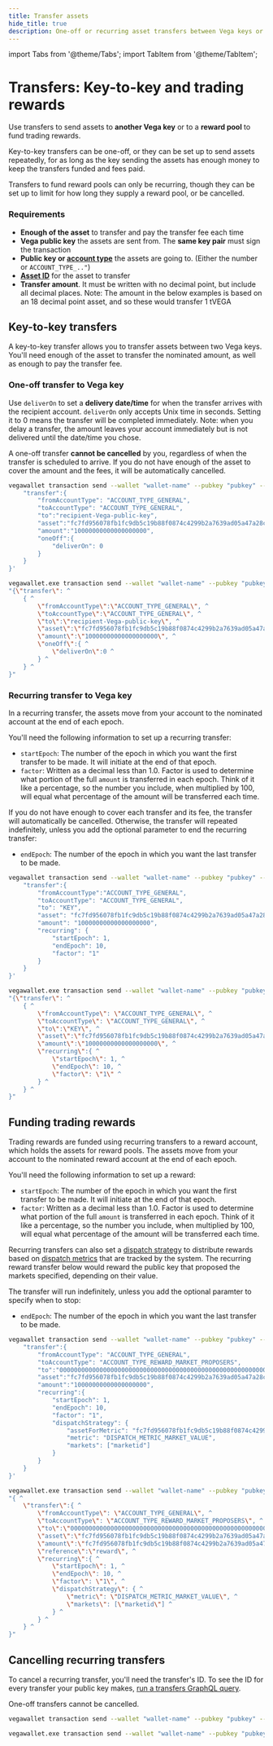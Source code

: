 ```yaml
---
title: Transfer assets
hide_title: true
description: One-off or recurring asset transfers between Vega keys or asset pools
---
```

import Tabs from '@theme/Tabs';
import TabItem from '@theme/TabItem';

# Transfers: Key-to-key and trading rewards
Use transfers to send assets to **another Vega key** or to a **reward pool** to fund trading rewards. 

Key-to-key transfers can be one-off, or they can be set up to send assets repeatedly, for as long as the key sending the assets has enough money to keep the transfers funded and fees paid.

Transfers to fund reward pools can only be recurring, though they can be set up to limit for how long they supply a reward pool, or be cancelled.

### Requirements
* **Enough of the asset** to transfer and pay the transfer fee each time
* **Vega public key** the assets are sent from. The **same key pair** must sign the transaction
* **Public key or [account type](../api/grpc/vega/vega.proto.mdx#accounttype)** the assets are going to. (Either the number or `ACCOUNT_TYPE_.."`)
* **[Asset ID](../api/graphql/queries/assets-connection.mdx)** for the asset to transfer
* **Transfer amount**. It must be written with no decimal point, but include all decimal places. Note: The amount in the below examples is based on an 18 decimal point asset, and so these would transfer 1 tVEGA

## Key-to-key transfers
A key-to-key transfer allows you to transfer assets between two Vega keys. You'll need enough of the asset to transfer the nominated amount, as well as enough to pay the transfer fee.

### One-off transfer to Vega key
Use `deliverOn` to set a **delivery date/time** for when the transfer arrives with the recipient account. `deliverOn` only accepts Unix time in seconds. Setting it to 0 means the transfer will be completed immediately. Note: when you delay a transfer, the amount leaves your account immediately but is not delivered until the date/time you chose.

A one-off transfer **cannot be cancelled** by you, regardless of when the transfer is scheduled to arrive. If you do not have enough of the asset to cover the amount and the fees, it will be automatically cancelled.

<Tabs groupId="KeytoKeytransferOnce">
<TabItem value="KeytoKeytransferOnceLinuxcmd" label="Linux / OSX command line example">

```bash
vegawallet transaction send --wallet "wallet-name" --pubkey "pubkey" --network fairground '{
    "transfer":{
        "fromAccountType": "ACCOUNT_TYPE_GENERAL",
        "toAccountType": "ACCOUNT_TYPE_GENERAL",
        "to":"recipient-Vega-public-key",
        "asset":"fc7fd956078fb1fc9db5c19b88f0874c4299b2a7639ad05a47a28c0aef291b55",
        "amount":"10000000000000000000",
        "oneOff":{ 
            "deliverOn": 0
        }
    }
}'
```
</TabItem>
<TabItem value="KeytoKeytransferOnceWincmd" label="Windows command line example">

```bash
vegawallet.exe transaction send --wallet "wallet-name" --pubkey "pubkey" --network fairground ^
"{\"transfer\": ^
    { ^
        \"fromAccountType\":\"ACCOUNT_TYPE_GENERAL\", ^
        \"toAccountType\":\"ACCOUNT_TYPE_GENERAL\", ^
        \"to\":\"recipient-Vega-public-key\", ^
        \"asset\":\"fc7fd956078fb1fc9db5c19b88f0874c4299b2a7639ad05a47a28c0aef291b55\", ^
        \"amount\":\"10000000000000000000\", ^
        \"oneOff\":{ ^
            \"deliverOn\":0 ^
        } ^
    } ^
}"
```
</TabItem>
</Tabs>

### Recurring transfer to Vega key
In a recurring transfer, the assets move from your account to the nominated account at the end of each epoch.

You'll need the following information to set up a recurring transfer: 
* `startEpoch`: The number of the epoch in which you want the first transfer to be made. It will initiate at the end of that epoch.
* `factor`: Written as a decimal less than 1.0. Factor is used to determine what portion of the full `amount` is transferred in each epoch. Think of it like a percentage, so the number you include, when multiplied by 100, will equal what percentage of the amount will be transferred each time. 

If you do not have enough to cover each transfer and its fee, the transfer will automatically be cancelled. Otherwise, the transfer will repeated indefinitely, unless you add the optional parameter to end the recurring transfer:
* `endEpoch`: The number of the epoch in which you want the last transfer to be made.

<Tabs groupId="KeytoKeytransferRepeat">
<TabItem value="KeytoKeytransferRepeatLinuxcmd" label="Linux / OSX command line">

```bash
vegawallet transaction send --wallet "wallet-name" --pubkey "pubkey" --network fairground '{
    "transfer":{
        "fromAccountType":"ACCOUNT_TYPE_GENERAL",
        "toAccountType": "ACCOUNT_TYPE_GENERAL",
        "to": "KEY",
        "asset": "fc7fd956078fb1fc9db5c19b88f0874c4299b2a7639ad05a47a28c0aef291b55",
        "amount": "10000000000000000000",
        "recurring": {
            "startEpoch": 1,
            "endEpoch": 10,
            "factor": "1"
        }
    }
}'
```
</TabItem>
<TabItem value="KeytoKeytransferRepeatcmdWin" label="Windows command line example">

```bash
vegawallet.exe transaction send --wallet "wallet-name" --pubkey "pubkey" --network fairground ^
"{\"transfer\": ^
    { ^
        \"fromAccountType\": \"ACCOUNT_TYPE_GENERAL\", ^
        \"toAccountType\": \"ACCOUNT_TYPE_GENERAL\", ^
        \"to\":\"KEY\", ^
        \"asset\":\"fc7fd956078fb1fc9db5c19b88f0874c4299b2a7639ad05a47a28c0aef291b55\", ^
        \"amount\":\"10000000000000000000\", ^
        \"recurring\":{ ^
            \"startEpoch\": 1, ^
            \"endEpoch\": 10, ^
            \"factor\": \"1\" ^
        } ^
    } ^
}"
```
</TabItem>
</Tabs>

## Funding trading rewards
Trading rewards are funded using recurring transfers to a reward account, which holds the assets for reward pools. The assets move from your account to the nominated reward account at the end of each epoch.

You'll need the following information to set up a reward: 
* `startEpoch`: The number of the epoch in which you want the first transfer to be made. It will initiate at the end of that epoch.
* `factor`: Written as a decimal less than 1.0. Factor is used to determine what portion of the full `amount` is transferred in each epoch. Think of it like a percentage, so the number you include, when multiplied by 100, will equal what percentage of the amount will be transferred each time. 

Recurring transfers can also set a [dispatch strategy](../api/grpc/vega/vega.proto.mdx#dispatchstrategy) to distribute rewards based on [dispatch metrics](../api/grpc/vega/vega.proto.mdx#dispatchmetric) that are tracked by the system. The recurring reward transfer below would reward the public key that proposed the markets specified, depending on their value.

The transfer will run indefinitely, unless you add the optional paramter to specify when to stop:
* `endEpoch`: The number of the epoch in which you want the last transfer to be made.
 
<Tabs groupId="KeytoPooltransferRepeat">
<TabItem value="KeytoPooltransferRepeatLinuxcmd" label="Linux / OSX command line">

```bash
vegawallet transaction send --wallet "wallet-name" --pubkey "pubkey" --network fairground '{
    "transfer":{
        "fromAccountType": "ACCOUNT_TYPE_GENERAL",
        "toAccountType": "ACCOUNT_TYPE_REWARD_MARKET_PROPOSERS",
        "to":"0000000000000000000000000000000000000000000000000000000000000000",
        "asset":"fc7fd956078fb1fc9db5c19b88f0874c4299b2a7639ad05a47a28c0aef291b55",
        "amount":"10000000000000000000",
        "recurring":{
            "startEpoch": 1,
            "endEpoch": 10,
            "factor": "1",
            "dispatchStrategy": {
                "assetForMetric": "fc7fd956078fb1fc9db5c19b88f0874c4299b2a7639ad05a47a28c0aef291b55",
                "metric": "DISPATCH_METRIC_MARKET_VALUE",
                "markets": ["marketid"]
            }
        }
    }
}'
```
</TabItem>
<TabItem value="KeytoPooltransferRepeatWincmd" label="Windows command line example">

```bash
vegawallet.exe transaction send --wallet "wallet-name" --pubkey "pubkey" --network fairground ^
"{ ^
    \"transfer\":{ ^
        \"fromAccountType\": \"ACCOUNT_TYPE_GENERAL\", ^
        \"toAccountType\": \"ACCOUNT_TYPE_REWARD_MARKET_PROPOSERS\", ^
        \"to\":\"0000000000000000000000000000000000000000000000000000000000000000\", ^
        \"asset\":\"fc7fd956078fb1fc9db5c19b88f0874c4299b2a7639ad05a47a28c0aef291b55\", ^
        \"amount\":\"fc7fd956078fb1fc9db5c19b88f0874c4299b2a7639ad05a47a28c0aef291b55\", ^
        \"reference\":\"reward\", ^
        \"recurring\":{ ^
            \"startEpoch\": 1, ^
            \"endEpoch\": 10, ^
            \"factor\": \"1\", ^
            \"dispatchStrategy\": { ^
                \"metric\": \"DISPATCH_METRIC_MARKET_VALUE\", ^
                \"markets\": [\"marketid\"] ^
            } ^
        } ^
    } ^
}"
```
</TabItem>
</Tabs>

## Cancelling recurring transfers
To cancel a recurring transfer, you'll need the transfer's ID. To see the ID for every transfer your public key makes, [run a transfers GraphQL query](../api/graphql/queries/transfers-connection.mdx).

One-off transfers cannot be cancelled.

<Tabs groupId="canceltransfer">
<TabItem value="canceltransferLinuxcmd" label="Linux / OSX command line">

```bash
vegawallet transaction send --wallet "wallet-name" --pubkey "pubkey" --network fairground '{ "cancelTransfer": { "transferId": "123" }}'
```
</TabItem>
<TabItem value="canceltransferWincmd" label="Windows command line example">

```bash
vegawallet.exe transaction send --wallet "wallet-name" --pubkey "pubkey" --network fairground "{ \"cancelTransfer\": {  \"transferId\": \"123\" }}"
``` 
</TabItem>
</Tabs>

